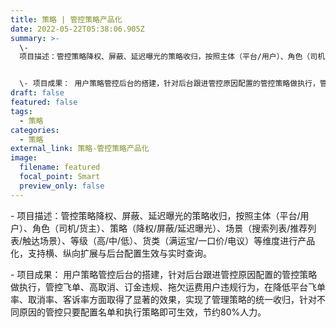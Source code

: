 ```yaml
---
title: 策略 | 管控策略产品化
date: 2022-05-22T05:38:06.905Z
summary: >-
  \-
  项目描述：管控策略降权、屏蔽、延迟曝光的策略收归，按照主体（平台/用户）、角色（司机/货主）、策略（降权/屏蔽/延迟曝光）、场景（搜索列表/推荐列表/触达场景）、等级（高/中/低）、货类（满运宝/一口价/电议）等维度进行产品化，支持横、纵向扩展与后台配置生效与实时查询。


  \- 项目成果： 用户策略管控后台的搭建，针对后台跟进管控原因配置的管控策略做执行，管控飞单、高取消、订金违规、拖欠运费用户违规行为，在降低平台飞单率、取消率、客诉率方面取得了显著的效果，实现了管理策略的统一收归，针对不同原因的管控只要配置名单和执行策略即可生效，节约80%人力。
draft: false
featured: false
tags:
  - 策略
categories:
  - 策略
external_link: 策略-管控策略产品化
image:
  filename: featured
  focal_point: Smart
  preview_only: false
---
```

\- 项目描述：管控策略降权、屏蔽、延迟曝光的策略收归，按照主体（平台/用户）、角色（司机/货主）、策略（降权/屏蔽/延迟曝光）、场景（搜索列表/推荐列表/触达场景）、等级（高/中/低）、货类（满运宝/一口价/电议）等维度进行产品化，支持横、纵向扩展与后台配置生效与实时查询。

\- 项目成果： 用户策略管控后台的搭建，针对后台跟进管控原因配置的管控策略做执行，管控飞单、高取消、订金违规、拖欠运费用户违规行为，在降低平台飞单率、取消率、客诉率方面取得了显著的效果，实现了管理策略的统一收归，针对不同原因的管控只要配置名单和执行策略即可生效，节约80%人力。